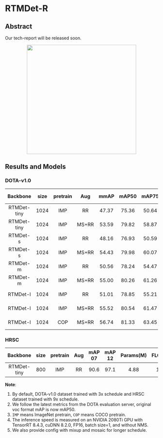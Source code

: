 # RTMDet-R

<!-- [ALGORITHM] -->

## Abstract

Our tech-report will be released soon.

<div align=center>
<img src="https://user-images.githubusercontent.com/11705038/204995787-ef739910-e196-42c7-a9db-c9c8e28a494d.jpg" height="360"/>
</div>

## Results and Models

### DOTA-v1.0

|  Backbone   | size | pretrain |  Aug  | mmAP  | mAP50 | mAP75 | Params(M) | FLOPS(G) | TRT-FP16-Latency(ms) |                          Config                          |                                                           Download                                                           |
| :---------: | :--: | :------: | :---: | :---: | :---: | :---: | :-------: | :------: | :------------------: | :------------------------------------------------------: | :--------------------------------------------------------------------------------------------------------------------------: |
| RTMDet-tiny | 1024 |   IMP    |  RR   | 47.37 | 75.36 | 50.64 |   4.88    |  20.45   |         4.40         |        [config](./rotated_rtmdet_tiny-3x-dota.py)        |        [model](https://download.openmmlab.com/mmrotate/v1.0/rotated_rtmdet/rotated_rtmdet_tiny-3x-dota/) \| [log](<>)        |
| RTMDet-tiny | 1024 |   IMP    | MS+RR | 53.59 | 79.82 | 58.87 |   4.88    |  20.45   |         4.40         |      [config](./rotated_rtmdet_tiny-3x-dota_ms.py)       |      [model](https://download.openmmlab.com/mmrotate/v1.0/rotated_rtmdet/rotated_rtmdet_tiny-3x-dota_ms/) \| [log](<>)       |
|  RTMDet-s   | 1024 |   IMP    |  RR   | 48.16 | 76.93 | 50.59 |   8.86    |  37.62   |         4.86         |         [config](./rotated_rtmdet_s-3x-dota.py)          |         [model](https://download.openmmlab.com/mmrotate/v1.0/rotated_rtmdet/rotated_rtmdet_s-3x-dota/) \| [log](<>)          |
|  RTMDet-s   | 1024 |   IMP    | MS+RR | 54.43 | 79.98 | 60.07 |   8.86    |  37.62   |         4.86         |        [config](./rotated_rtmdet_s-3x-dota_ms.py)        |        [model](https://download.openmmlab.com/mmrotate/v1.0/rotated_rtmdet/rotated_rtmdet_s-3x-dota_ms/) \| [log](<>)        |
|  RTMDet-m   | 1024 |   IMP    |  RR   | 50.56 | 78.24 | 54.47 |   24.67   |  99.76   |         7.82         |         [config](./rotated_rtmdet_m-3x-dota.py)          |         [model](https://download.openmmlab.com/mmrotate/v1.0/rotated_rtmdet/rotated_rtmdet_m-3x-dota/) \| [log](<>)          |
|  RTMDet-m   | 1024 |   IMP    | MS+RR | 55.00 | 80.26 | 61.26 |   24.67   |  99.76   |         7.82         |        [config](./rotated_rtmdet_m-3x-dota_ms.py)        |        [model](https://download.openmmlab.com/mmrotate/v1.0/rotated_rtmdet/rotated_rtmdet_m-3x-dota_ms/) \| [log](<>)        |
|  RTMDet-l   | 1024 |   IMP    |  RR   | 51.01 | 78.85 | 55.21 |   52.27   |  204.21  |        10.82         |         [config](./rotated_rtmdet_l-3x-dota.py)          |         [model](https://download.openmmlab.com/mmrotate/v1.0/rotated_rtmdet/rotated_rtmdet_l-3x-dota/) \| [log](<>)          |
|  RTMDet-l   | 1024 |   IMP    | MS+RR | 55.52 | 80.54 | 61.47 |   52.27   |  204.21  |        10.82         |        [config](./rotated_rtmdet_l-3x-dota_ms.py)        |        [model](https://download.openmmlab.com/mmrotate/v1.0/rotated_rtmdet/rotated_rtmdet_l-3x-dota_ms/) \| [log](<>)        |
|  RTMDet-l   | 1024 |   COP    | MS+RR | 56.74 | 81.33 | 63.45 |   52.27   |  204.21  |        10.82         | [config](./rotated_rtmdet_l-coco_pretrain-3x-dota_ms.py) | [model](https://download.openmmlab.com/mmrotate/v1.0/rotated_rtmdet/rotated_rtmdet_l-coco_pretrain-3x-dota_ms/) \| [log](<>) |

### HRSC

|  Backbone   | size | pretrain | Aug | mAP 07 | mAP 12 | Params(M) | FLOPS(G) |                   Config                   |                                                                                                                                           Download                                                                                                                                           |
| :---------: | :--: | :------: | :-: | :----: | :----: | :-------: | :------: | :----------------------------------------: | :------------------------------------------------------------------------------------------------------------------------------------------------------------------------------------------------------------------------------------------------------------------------------------------: |
| RTMDet-tiny | 800  |   IMP    | RR  |  90.6  |  97.1  |   4.88    |  12.54   | [config](./rotated_rtmdet_tiny-9x-hrsc.py) | [model](https://download.openmmlab.com/mmrotate/v1.0/rotated_rtmdet/rotated_rtmdet_tiny-9x-hrsc/rotated_rtmdet_tiny-9x-hrsc-9f2e3ca6.pth) \| [log](https://download.openmmlab.com/mmrotate/v1.0/rotated_rtmdet/rotated_rtmdet_tiny-9x-hrsc/rotated_rtmdet_tiny-9x-hrsc-20221125_145920.json) |

**Note**:

1. By default, DOTA-v1.0 dataset trained with 3x schedule and HRSC dataset trained with 9x schedule.
2. We follow the latest metrics from the DOTA evaluation server, original voc format mAP is now mAP50.
3. `IMP` means ImageNet pretrain, `COP` means COCO pretrain.
4. The inference speed is measured on an NVIDIA 2080Ti GPU with TensorRT 8.4.3, cuDNN 8.2.0, FP16, batch size=1, and
   without NMS.
5. We also provide config with mixup and mosaic for longer schedule.
